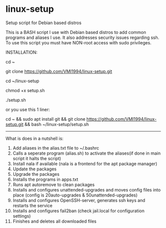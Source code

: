 # linux-setup
Setup script for Debian based distros

This is a BASH script I use with Debian based distros to add common programs and aliases I use.
It also addresses security issues regarding ssh.  To use this script you must have NON-root access
with sudo privileges.

INSTALLATION:

cd ~

git clone https://github.com/VMI1994/linux-setup.git

cd ~/linux-setup

chmod +x setup.sh

./setup.sh

or you use this 1 liner:

cd ~ && sudo apt install git && git clone https://github.com/VMI1994/linux-setup.git && bash ~/linux-setup/setup.sh

-------------------------------------------------------------------------------------------------------------------

What is does in a nutshell is:
  1. Add aliases in the alias.txt file to ~/.bashrc
  2. Calls a seperate program (alias.sh) to activate the aliases(if done in main script it halts the script)
  3. Install nala if available (nala is a frontend for the apt package manager)
  4. Update the packages
  5. Upgrade the packages
  6. Installs the programs in apps.txt
  7. Runs apt autoremove to clean packages
  8. Installs and configures unattended-upgrades and moves config files into place (config is 20auto-upgrades & 50unattended-upgrades)
  9. Installs and configures OpenSSH-server, generates ssh keys and restarts the service
  10. Installs and configures fail2ban (check jail.local for configuration settings)
  11. Finishes and deletes all downloaded files


